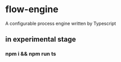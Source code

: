 # flow-engine
A configurable process engine written by Typescript

## in experimental stage
### npm i && npm run ts